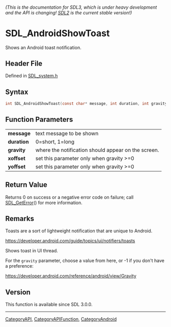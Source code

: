 ###### (This is the documentation for SDL3, which is under heavy development and the API is changing! [SDL2](https://wiki.libsdl.org/SDL2/) is the current stable version!)
# SDL_AndroidShowToast

Shows an Android toast notification.

## Header File

Defined in [SDL_system.h](https://github.com/libsdl-org/SDL/blob/main/include/SDL3/SDL_system.h)

## Syntax

```c
int SDL_AndroidShowToast(const char* message, int duration, int gravity, int xoffset, int yoffset);

```

## Function Parameters

|                  |                                                     |
| ---------------- | --------------------------------------------------- |
| **message**      | text message to be shown                            |
| **duration**     | 0=short, 1=long                                     |
| **gravity**      | where the notification should appear on the screen. |
| **xoffset**      | set this parameter only when gravity >=0            |
| **yoffset**      | set this parameter only when gravity >=0            |

## Return Value

Returns 0 on success or a negative error code on failure; call
[SDL_GetError](SDL_GetError)() for more information.

## Remarks

Toasts are a sort of lightweight notification that are unique to Android.

https://developer.android.com/guide/topics/ui/notifiers/toasts

Shows toast in UI thread.

For the `gravity` parameter, choose a value from here, or -1 if you don't
have a preference:

https://developer.android.com/reference/android/view/Gravity

## Version

This function is available since SDL 3.0.0.

----
[CategoryAPI](CategoryAPI), [CategoryAPIFunction](CategoryAPIFunction), [CategoryAndroid](CategoryAndroid)


